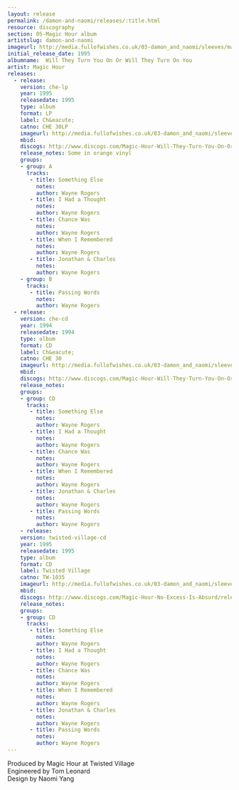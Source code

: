 ```yaml
---
layout: release
permalink: /damon-and-naomi/releases/:title.html
resource: discography
section: 05-Magic Hour album
artistslug: damon-and-naomi
imageurl: http://media.fullofwishes.co.uk/03-damon_and_naomi/sleeves/magichour_willthey.jpg
initial_release_date: 1995
albumname:  Will They Turn You On Or Will They Turn On You
artist: Magic Hour
releases:
  - release: 
    version: che-lp
    year: 1995
    releasedate: 1995
    type: album
    format: LP
    label: Ch&eacute;
    catno: CHE 30LP
    imageurl: http://media.fullofwishes.co.uk/03-damon_and_naomi/sleeves/magichour_willthey.jpg
    mbid: 
    discogs: http://www.discogs.com/Magic-Hour-Will-They-Turn-You-On-Or-Will-They-Turn-On-You/release/725935
    release_notes: Some in orange vinyl
    groups:
    - group: A
      tracks:
       - title: Something Else
         notes: 
         author: Wayne Rogers
       - title: I Had a Thought
         notes: 
         author: Wayne Rogers
       - title: Chance Was
         notes: 
         author: Wayne Rogers
       - title: When I Remembered
         notes: 
         author: Wayne Rogers
       - title: Jonathan & Charles
         notes: 
         author: Wayne Rogers
    - group: B
      tracks:
       - title: Passing Words
         notes: 
         author: Wayne Rogers
  - release: 
    version: che-cd
    year: 1994
    releasedate: 1994
    type: album
    format: CD
    label: Ch&eacute;
    catno: CHE 30
    imageurl: http://media.fullofwishes.co.uk/03-damon_and_naomi/sleeves/magichour_willthey.jpg
    mbid: 
    discogs: http://www.discogs.com/Magic-Hour-Will-They-Turn-You-On-Or-Will-They-Turn-On-You/release/535977
    release_notes: 
    groups:
    - group: CD
      tracks:
       - title: Something Else
         notes: 
         author: Wayne Rogers
       - title: I Had a Thought
         notes: 
         author: Wayne Rogers
       - title: Chance Was
         notes: 
         author: Wayne Rogers
       - title: When I Remembered
         notes: 
         author: Wayne Rogers
       - title: Jonathan & Charles
         notes: 
         author: Wayne Rogers
       - title: Passing Words
         notes: 
         author: Wayne Rogers
    - release: 
    version: twisted-village-cd
    year: 1995
    releasedate: 1995
    type: album
    format: CD
    label: Twisted Village
    catno: TW-1035
    imageurl: http://media.fullofwishes.co.uk/03-damon_and_naomi/sleeves/magichour_willthey.jpg
    mbid: 
    discogs: http://www.discogs.com/Magic-Hour-No-Excess-Is-Absurd/release/4384650
    release_notes: 
    groups:
    - group: CD
      tracks:
       - title: Something Else
         notes: 
         author: Wayne Rogers
       - title: I Had a Thought
         notes: 
         author: Wayne Rogers
       - title: Chance Was
         notes: 
         author: Wayne Rogers
       - title: When I Remembered
         notes: 
         author: Wayne Rogers
       - title: Jonathan & Charles
         notes: 
         author: Wayne Rogers
       - title: Passing Words
         notes: 
         author: Wayne Rogers
---
```

Produced by Magic Hour at Twisted Village  
Engineered by Tom Leonard  
Design by Naomi Yang
